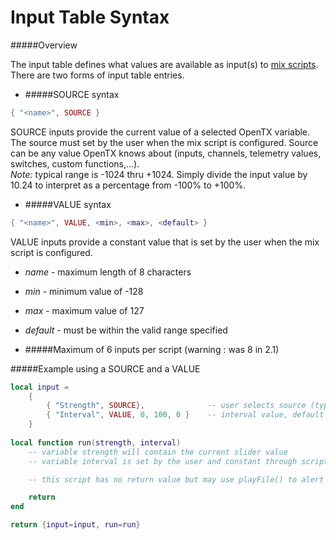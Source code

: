 # Input Table Syntax

#####Overview

The input table defines what values are available as input(s) to [mix scripts](mix.md). There are two forms of input table entries.

* #####SOURCE syntax
```lua
{ "<name>", SOURCE }
```
SOURCE inputs provide the current value of a selected OpenTX variable. The source must set by the user when the mix script is configured. Source can be any value OpenTX knows about (inputs, channels, telemetry values, switches, custom functions,...).<br/>
*Note:* typical range is -1024 thru +1024. Simply divide the input value by 10.24 to interpret as a percentage from -100% to +100%.

* #####VALUE syntax
```lua
{ "<name>", VALUE, <min>, <max>, <default> }
```
VALUE inputs provide a constant value that is set by the user when the mix script is configured.
  * *name* - maximum length of 8 characters
  * *min* - minimum value of -128
  * *max* - maximum value of 127
  * *default* - must be within the valid range specified


*  #####Maximum of 6 inputs per script (warning : was 8 in 2.1)

#####Example using a SOURCE and a VALUE
```lua
local input =
    {
        { "Strength", SOURCE},			    -- user selects source (typically slider or knob)
        { "Interval", VALUE, 0, 100, 0 }    -- interval value, default = 0.
    }
    
local function run(strength, interval)
    -- variable strength will contain the current slider value
    -- variable interval is set by the user and constant through script lifetime

    -- this script has no return value but may use playFile() to alert user

    return
end

return {input=input, run=run}
```

